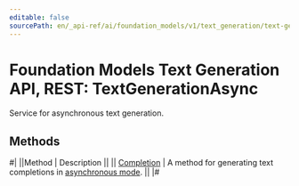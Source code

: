 ```yaml
---
editable: false
sourcePath: en/_api-ref/ai/foundation_models/v1/text_generation/text-generation/api-ref/TextGenerationAsync/index.md
---
```


# Foundation Models Text Generation API, REST: TextGenerationAsync

Service for asynchronous text generation.

## Methods

#|
||Method | Description ||
|| [Completion](completion.md) | A method for generating text completions in [asynchronous mode](/docs/foundation-models/concepts/#working-mode). ||
|#